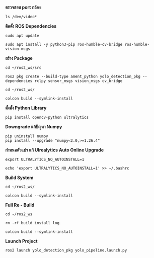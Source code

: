 **ตรวจสอบ port กล้อง**
```
ls /dev/video*
```

**ติดตั้ง ROS Dependencies**
```
sudo apt update
```
```
sudo apt install -y python3-pip ros-humble-cv-bridge ros-humble-vision-msgs
```

**สร้าง Package**
```
cd ~/ros2_ws/src
```
```
ros2 pkg create --build-type ament_python yolo_detection_pkg --dependencies rclpy sensor_msgs vision_msgs cv_bridge
```
```
cd ~/ros2_ws/
```
```
colcon build --symlink-install
```

**ตั้งตั้ง Python Library**
```
pip install opencv-python ultralytics
```

**Downgrade แก้ปัญหา Numpy**
```
pip uninstall numpy
pip install --upgrade "numpy<2.0,>=1.26.4"
```

**กำหนดตัวแปร แก้ Ulrealytics Auto Online Upgrade**
```
export ULTRALYTICS_NO_AUTOINSTALL=1
```
```
echo 'export ULTRALYTICS_NO_AUTOINSTALL=1' >> ~/.bashrc
```

**Build System**
```
cd ~/ros2_ws/
```
```
colcon build --symlink-install
```

**Full Re - Build**
```
cd ~/ros2_ws
```
```
rm -rf build install log
```
```
colcon build --symlink-install
```

**Launch Project**
```
ros2 launch yolo_detection_pkg yolo_pipeline.launch.py
```


